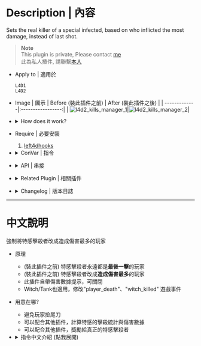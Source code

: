 # Description | 內容
Sets the real killer of a special infected, based on who inflicted the most damage, instead of last shot.

> __Note__ <br/>
This plugin is private, Please contact [me](https://github.com/fbef0102/Game-Private_Plugin#私人插件列表-private-plugins-list)<br/>
此為私人插件, 請聯繫[本人](https://github.com/fbef0102/Game-Private_Plugin#私人插件列表-private-plugins-list)

* Apply to | 適用於
    ```
    L4D1
    L4D2
    ```

* Image | 圖示
	| Before (裝此插件之前)  			| After (裝此插件之後) |
	| -------------|:-----------------:|
	| ![l4d2_kills_manager_1](image/l4d2_kills_manager_1.jpg)|![l4d2_kills_manager_2](image/l4d2_kills_manager_2.jpg)|

* <details><summary>How does it work?</summary>

    * (Before) The killer of a special infected is the survivor who **did the last shot**.
    * (After) Sets the real killer of a special infected, based on who **inflicted the most damage**
    * Apply to Witch/Tank also
    * Display damage
    * Support any other plugins that use "player_death", "witch_killed" event to receive the killer data
</details>

* Require | 必要安裝
    1. [left4dhooks](https://forums.alliedmods.net/showthread.php?t=321696)

* <details><summary>ConVar | 指令</summary>

    * cfg/sourcemod/l4d2_kills_manager.cfg
        ```php
        // Enable/Disable this plugin.
        l4d2_kills_manager_enable "1"

        // Kills modify mode. 0=Last-Shot based (Game Default), 1=Most Damage based.
        l4d2_kills_manager_modify_mode "1"

        // (L4D2) Sets the real killer of Which L4D2 SI death event?  2=SMOKER, 4=BOOMER, 8=HUNTER, 16=SPITTER, 32=JOCKEY, 64=CHARGER, 128=WITCH, 256=TANK (add numbers together, 510=ALL)
        l4d2_kills_manager_si "510"

        // (L4D1) Sets the real killer of Which L4D2 SI death event?  2=SMOKER, 4=BOOMER, 8=HUNTER, 16=WITCH, 32=TANK (add numbers together, 62=ALL)
        l4d2_kills_manager_si "510"

        // Type of statistics notification 0=Off, 1=CenterText, 2=HintBox, 3=Chat
        l4d2_kills_manager_stats_show_type "3"

        // (L4D2) Show damage statistics on which L4D2 SI death? 2=SMOKER, 4=BOOMER, 8=HUNTER, 16=SPITTER, 32=JOCKEY, 64=CHARGER, 128=WITCH, 256=TANK (add numbers together, 510=ALL)
        l4d2_kills_manager_stats_show_si "510"

        // (L4D1) Show damage statistics on which L4D1 SI death? 2=SMOKER, 4=BOOMER, 8=HUNTER, 16=WITCH, 32=TANK (add numbers together, 62=ALL)
        l4d2_kills_manager_stats_show_si "510"

        // Maximum amount of attackers shown in each statistic message. 0=All players
        l4d2_kills_manager_stats_max "0"
        ```
</details>

* <details><summary>API | 串接</summary>

    * [l4d2_kills_manager.inc](scripting/include/l4d2_kills_manager.inc)
        ```php
        library name: l4d2_kills_manager
        ```
</details>

* <details><summary>Related Plugin | 相關插件</summary>

    1. [l4d2_cs_kill_hud](https://github.com/fbef0102/L4D1_2-Plugins/tree/master/l4d2_cs_kill_hud): HUD with cs kill info list.
        * L4D2擊殺提示改成CS遊戲的擊殺列表
    2. [kills](https://github.com/fbef0102/L4D1_2-Plugins/tree/master/kills): Show statistics of surviviors (kill S.I, C.I. and FF)on round end
        * 擊殺殭屍與特殊感染者統計
</details>    

* <details><summary>Changelog | 版本日誌</summary>

    * v1.2h (2024-12-20)
        * Add API

    * v1.1h (2024-3-28)
        * Fixed damage error if attacker is game system or map

    * v1.0h (2024-3-20)
        * Require lef4dhooks
        * Remake code, convert code to latest syntax
        * Fix warnings when compiling on SourceMod 1.11.
        * Optimize code and improve performance
        * Support L4D1
        * Fixed weapon name error
        * Support any other plugins that use "player_death" event
        * Support witch and any other plugins that use "player_death", "witch_killed" event
        * Correct damages
        * Update cvars

    * v1.2.8
        * [Proaxel's fork](https://forums.alliedmods.net/showpost.php?p=2740687&postcount=39)

    * v1.2
        * [Original Plugin by axelnieves2012](https://forums.alliedmods.net/showthread.php?t=313827)
</details>

- - - -
# 中文說明
強制將特感擊殺者改成造成傷害最多的玩家

* 原理
    * (裝此插件之前) 特感擊殺者永遠都是**最後一擊**的玩家
    * (裝此插件之前) 特感擊殺者改成**造成傷害最多**的玩家
    * 此插件自帶傷害數據提示，可關閉
    * Witch/Tank也適用，修改"player_death"、"witch_killed" 遊戲事件

* 用意在哪?
    * 避免玩家撿尾刀
    * 可以配合其他插件，計算特感的擊殺統計與傷害數據
    * 可以配合其他插件，獎勵給真正的特感擊殺者

* <details><summary>指令中文介紹 (點我展開)</summary>

    * cfg/sourcemod/l4d2_kills_manager.cfg
        ```php
        // 0=關閉插件, 1=啟動插件
        l4d2_kills_manager_enable "1"

        // 擊殺者修改模式. 0=最後一擊的玩家 (遊戲預設), 1=造成傷害最多的玩家
        l4d2_kills_manager_modify_mode "1"

        // (L4D2) 修改哪些特感的擊殺者?  2=SMOKER, 4=BOOMER, 8=HUNTER, 16=SPITTER, 32=JOCKEY, 64=CHARGER, 128=WITCH, 256=TANK (請將數字相加, 510=全部)
        l4d2_kills_manager_si "510"

        // (L4D1) 修改哪些特感的擊殺者?  2=SMOKER, 4=BOOMER, 8=HUNTER, 16=WITCH, 32=TANK (請將數字相加, 510=全部)
        l4d2_kills_manager_si "510"

        // 傷害數據提示 (0: 不提示, 1: 螢幕正中間, 2: 黑底白字框, 3: 聊天框)
        l4d2_kills_manager_stats_show_type "3"

        // (L4D2) 哪些特感死亡會提示傷害數據? 2=SMOKER, 4=BOOMER, 8=HUNTER, 16=SPITTER, 32=JOCKEY, 64=CHARGER, 128=WITCH, 256=TANK (請將數字相加, 510=全部)
        l4d2_kills_manager_stats_show_si "510"

        // (L4D1) 哪些特感死亡會提示傷害數據? 2=SMOKER, 4=BOOMER, 8=HUNTER, 16=WITCH, 32=TANK (請將數字相加, 510=全部)
        l4d2_kills_manager_stats_show_si "510"

        // 傷害數據顯示最多的玩家數量 0=顯示全部
        l4d2_kills_manager_stats_max "0"
        ```
</details>